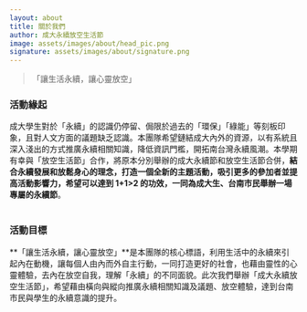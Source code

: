 ```yaml
---
layout: about
title: 關於我們
author: 成大永續放空生活節
image: assets/images/about/head_pic.png
signature: assets/images/about/signature.png
---
```

>「讓生活永續，讓心靈放空」

### 活動緣起

成大學生對於「永續」的認識仍停留、侷限於過去的「環保」「綠能」等刻板印象，且對人文方面的議題缺乏認識。本團隊希望鏈結成大內外的資源，以有系統且深入淺出的方式推廣永續相關知識，降低資訊門檻，開拓南台灣永續風潮。本學期有幸與「放空生活節」合作，將原本分別舉辦的成大永續節和放空生活節合併，**結合永續發展和放鬆身心的理念，打造一個全新的主題活動，吸引更多的參加者並提高活動影響力，希望可以達到 1+1>2 的功效，一同為成大生、台南市民舉辦一場專屬的永續節**。
<br><br>

### 活動目標

**「讓生活永續，讓心靈放空」**是本團隊的核心標語，利用生活中的永續來引起內在動機，讓每個人由內而外自主行動，一同打造更好的社會，也藉由靈性的心靈體驗，去內在放空自我，理解「永續」的不同面貌。此次我們舉辦「成大永續放空生活節」，希望藉由橫向與縱向推廣永續相關知識及議題、放空體驗，達到台南市民與學生的永續意識的提升。
